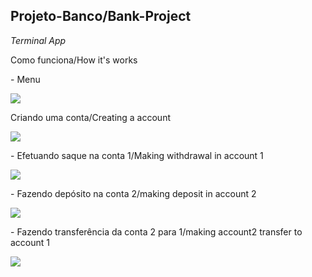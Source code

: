 ## Projeto-Banco/Bank-Project
<i> Terminal App </i>
<p> Como funciona/How it's works</p>
<p> - Menu</p>
<img src="https://user-images.githubusercontent.com/104368550/196722758-4e91b368-c626-495f-95cc-b1cc6fd51779.jpg">
<p> Criando uma conta/Creating a account</p>
<img src="https://user-images.githubusercontent.com/104368550/196722749-8d1a3b95-31a2-4756-900f-1a80ce3c7aa3.jpg">
<p> - Efetuando saque na conta 1/Making withdrawal in account 1</p>
<img src="https://user-images.githubusercontent.com/104368550/196722753-f024a07b-4dab-495c-9882-80220e50d762.jpg">
<p> - Fazendo depósito na conta 2/making deposit in account 2</p>
<img src="https://user-images.githubusercontent.com/104368550/196722752-7b643cf9-3822-44f8-8fb4-f663427ccb05.jpg">
<p> - Fazendo transferência da conta 2 para 1/making account2 transfer to account 1</p>
<img src="https://user-images.githubusercontent.com/104368550/196722761-26db533c-98cd-409f-aebf-624696290ee4.jpg">
